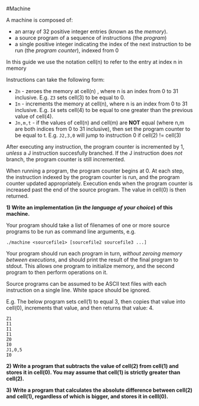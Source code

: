 #Machine

A machine is composed of:
*	an array of 32 positive integer entries (known as the *memory*).
*	a source program of a sequence of instructions (the *program*)
*	a single positive integer indicating the index of the next instruction to be run (the *program counter*), indexed from 0

In this guide we use the notation cell(n) to refer to the entry at index n in memory

Instructions can take the following form:
*	`Zn`      - zeroes the memory at cell(n) , where n is an index from 0 to 31 inclusive. E.g. `Z3` sets cell(3) to be equal to 0.
*	`In`      - increments the memory at cell(n), where n is an index from 0 to 31 inclusive. E.g. `I4` sets cell(4) to be equal to one greater than the previous value of cell(4).
*	`Jn,m,t`  - if the values of cell(n) and cell(m) are **NOT** equal (where n,m are both indices from 0 to 31 inclusive), then set the program counter to be equal to t. E.g. `J2,3,0` will jump to instruction 0 if cell(2) != cell(3)

After executing any instruction, the program counter is incremented by 1, *unless* a J instruction succesfully branched. If the J instruction does *not* branch, the program counter is still incremented.

When running a program, the program counter begins at 0. At each step, the instruction indexed by the program counter is run, and the program counter updated appropriately. Execution ends when the program counter is increased past the end of the source program. The value in cell(0) is then returned.

**1) Write an implementation (*in the language of your choice*) of this machine.**

Your program should take a list of filenames of one or more source programs to be run as command line arguments, e.g.

```
./machine <sourcefile1> [sourcefile2 sourcefile3 ...]
```

Your program should run each program in turn, *without zeroing memory between executions*, and should print the result of the final program to stdout. This allows one program to initialize memory, and the second program to then perform operations on it.

Source programs can be assumed to be ASCII text files with each instruction on a single line. White space should be ignored.

E.g. The below program sets cell(1) to equal 3, then copies that value into cell(0), increments that value, and then returns that value: 4.

```
Z1
I1
I1
I1
Z0
I0
J1,0,5
I0
```

**2) Write a program that subtracts the value of cell(2) from cell(1) and stores it in cell(0). You may assume that cell(1) is strictly greater than cell(2).**

**3) Write a program that calculates the absolute difference between cell(2) and cell(1), regardless of which is bigger, and stores it in celll(0).**
